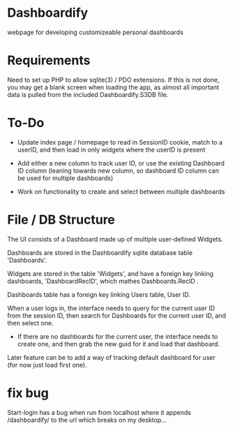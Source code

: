 # Dashboardify
webpage for developing customizeable personal dashboards


# Requirements

Need to set up PHP to allow sqlite(3) / PDO extensions.
If this is not done, you may get a blank screen when loading the app, as almost all important data is pulled from the included Dashboardify.S3DB file.


# To-Do

- Update index page / homepage to read in SessionID cookie, match to a userID, and then load in only widgets where the userID is present

- Add either a new column to track user ID, or use the existing Dashboard ID column (leaning towards new column, so dashboard ID column can be used for multiple dashboards)

- Work on functionality to create and select between multiple dashboards



# File / DB Structure

The UI consists of a Dashboard made up of multiple user-defined Widgets.

Dashboards are stored in the Dashboardify sqlite database table 'Dashboards'.

Widgets are stored in the table 'Widgets', and have a foreign key linking dashboards, 'DashboardRecID', which mathes Dashboards.RecID .

Dashboards table has a foreign key linking Users table, User ID.

When a user logs in, the interface needs to query for the current user ID from the session ID, then search for Dashboards for the current user ID, and then select one. 

+ If there are no dashboards for the current user, the interface needs to create one, and then grab the new guid for it and load that dashboard.

Later feature can be to add a way of tracking default dashboard for user (for now just load first one).

# fix bug
Start-login has a bug when run from localhost where it appends /dashboardify/ to the url which breaks on my desktop...